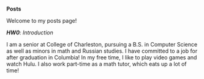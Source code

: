 **Posts**

Welcome to my posts page!

_**HW0**: Introduction_

I am a senior at College of Charleston, pursuing a B.S. in Computer Science
as well as minors in math and Russian studies. I have committed to a job
for after graduation in Columbia! In my free time, I like to play video 
games and watch Hulu. I also work part-time as a math tutor, which eats up 
a lot of time!
